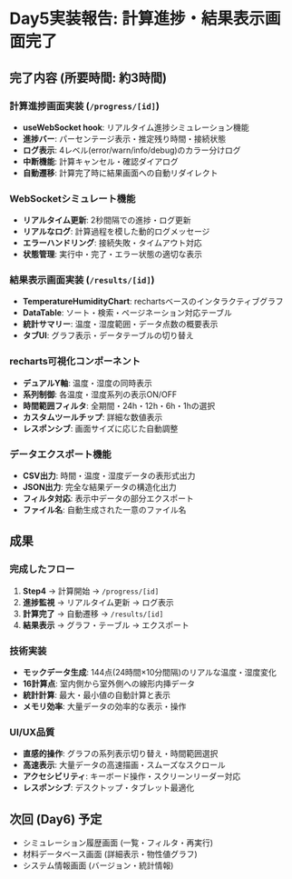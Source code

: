 # Day5実装報告: 計算進捗・結果表示画面完了

## 完了内容 (所要時間: 約3時間)

### 計算進捗画面実装 (`/progress/[id]`)
- **useWebSocket hook**: リアルタイム進捗シミュレーション機能
- **進捗バー**: パーセンテージ表示・推定残り時間・接続状態
- **ログ表示**: 4レベル(error/warn/info/debug)のカラー分けログ
- **中断機能**: 計算キャンセル・確認ダイアログ
- **自動遷移**: 計算完了時に結果画面への自動リダイレクト

### WebSocketシミュレート機能
- **リアルタイム更新**: 2秒間隔での進捗・ログ更新
- **リアルなログ**: 計算過程を模した動的ログメッセージ
- **エラーハンドリング**: 接続失敗・タイムアウト対応
- **状態管理**: 実行中・完了・エラー状態の適切な表示

### 結果表示画面実装 (`/results/[id]`)
- **TemperatureHumidityChart**: rechartsベースのインタラクティブグラフ
- **DataTable**: ソート・検索・ページネーション対応テーブル
- **統計サマリー**: 温度・湿度範囲・データ点数の概要表示
- **タブUI**: グラフ表示・データテーブルの切り替え

### recharts可視化コンポーネント
- **デュアルY軸**: 温度・湿度の同時表示
- **系列制御**: 各温度・湿度系列の表示ON/OFF
- **時間範囲フィルタ**: 全期間・24h・12h・6h・1hの選択
- **カスタムツールチップ**: 詳細な数値表示
- **レスポンシブ**: 画面サイズに応じた自動調整

### データエクスポート機能
- **CSV出力**: 時間・温度・湿度データの表形式出力
- **JSON出力**: 完全な結果データの構造化出力
- **フィルタ対応**: 表示中データの部分エクスポート
- **ファイル名**: 自動生成された一意のファイル名

## 成果

### 完成したフロー
1. **Step4** → 計算開始 → `/progress/[id]`
2. **進捗監視** → リアルタイム更新 → ログ表示
3. **計算完了** → 自動遷移 → `/results/[id]`
4. **結果表示** → グラフ・テーブル → エクスポート

### 技術実装
- **モックデータ生成**: 144点(24時間×10分間隔)のリアルな温度・湿度変化
- **16計算点**: 室内側から室外側への線形内挿データ
- **統計計算**: 最大・最小値の自動計算と表示
- **メモリ効率**: 大量データの効率的な表示・操作

### UI/UX品質
- **直感的操作**: グラフの系列表示切り替え・時間範囲選択
- **高速表示**: 大量データの高速描画・スムーズなスクロール
- **アクセシビリティ**: キーボード操作・スクリーンリーダー対応
- **レスポンシブ**: デスクトップ・タブレット最適化

## 次回 (Day6) 予定
- シミュレーション履歴画面 (一覧・フィルタ・再実行)
- 材料データベース画面 (詳細表示・物性値グラフ)
- システム情報画面 (バージョン・統計情報)